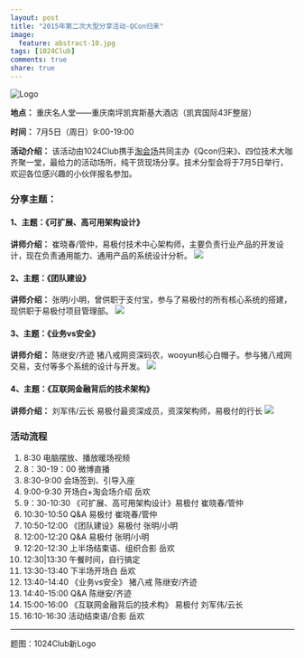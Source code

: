 ```yaml
---
layout: post
title: "2015年第二次大型分享活动-QCon归来"
image:
  feature: abstract-10.jpg
tags: [1024Club]
comments: true
share: true
---
```


![Logo](http://pic.yupoo.com/peigen123_v/EuMAsW2E/D46zg.png)


**地点：** 重庆名人堂——重庆南坪凯宾斯基大酒店（凯宾国际43F整层）

**时间：** 7月5日（周日）9:00-19:00

**活动介绍：** 该活动由1024Club携手[淘会场](http://www.taohuichang.com/)共同主办《Qcon归来》、四位技术大咖齐聚一堂，最给力的活动场所，纯干货现场分享。技术分型会将于7月5日举行，欢迎各位感兴趣的小伙伴报名参加。

### 分享主题：
#### 1、主题：《可扩展、高可用架构设计》
**讲师介绍：** 崔晓春/管仲，易极付技术中心架构师，主要负责行业产品的开发设计，现在负责通用能力、通用产品的系统设计分析。
![](http://pic.yupoo.com/peigen123_v/ELFeCvFz/9LpVm.jpg)

#### 2、主题：《团队建设》
**讲师介绍：** 张明/小明，曾供职于支付宝，参与了易极付的所有核心系统的搭建，现供职于易极付项目管理部。
![](http://pic.yupoo.com/peigen123_v/ELFeCtyr/14Dl8Z.jpg)

#### 3、主题：《业务vs安全》
**讲师介绍：** 陈继安/齐迹 猪八戒网资深码农，wooyun核心白帽子。参与猪八戒网交易，支付等多个系统的设计与开发。
![](http://pic.yupoo.com/peigen123_v/ELFeBqMV/VB2iz.jpg)

#### 4、主题：《互联网金融背后的技术架构》
**讲师介绍：** 刘军伟/云长 易极付最资深成员，资深架构师，易极付的行长
![](http://pic.yupoo.com/peigen123_v/ELFeCX6A/AOfnN.jpg)

### 活动流程

1. 8:30            电脑摆放、播放暖场视频
2. 8：30-19：00    微博直播
3. 8:30-9:00       会场签到、引导入座
4. 9:00-9:30       开场白+淘会场介绍        岳欢
5. 9：30-10:30    《可扩展、高可用架构设计》易极付 崔晓春/管仲
6. 10:30-10:50     Q&A                      易极付 崔晓春/管仲
7. 10:50-12:00    《团队建设》易极付 张明/小明
8. 12:00-12:20    Q&A    易极付 张明/小明
9. 12:20-12:30    上半场结束语、组织合影    岳欢
10. 12:30|13:30    午餐时间，自行搞定
11. 13:30-13:40    下半场开场白    岳欢
12. 13:40-14:40    《业务vs安全》    猪八戒 陈继安/齐迹
13. 14:40-15:00    Q&A    陈继安/齐迹
14. 15:00-16:00    《互联网金融背后的技术构》    易极付 刘军伟/云长
15. 16:10-16:30    活动结束语/合影    岳欢

---
题图：1024Club新Logo

